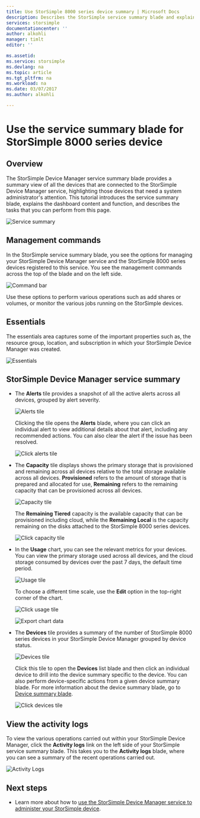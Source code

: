 ```yaml
---
title: Use StorSimple 8000 series device summary | Microsoft Docs
description: Describes the StorSimple service summary blade and explains how to use it to monitor the health of your StorSimple solution.
services: storsimple
documentationcenter: ''
author: alkohli
manager: timlt
editor: ''

ms.assetid: 
ms.service: storsimple
ms.devlang: na
ms.topic: article
ms.tgt_pltfrm: na
ms.workload: na
ms.date: 03/07/2017
ms.author: alkohli

---
```

# Use the service summary blade for StorSimple 8000 series device

## Overview

The StorSimple Device Manager service summary blade provides a summary view of all the devices that are connected to the StorSimple Device Manager service, highlighting those devices that need a system administrator's attention. This tutorial introduces the service summary blade, explains the dashboard content and function, and describes the tasks that you can perform from this page.

![Service summary](./media/storsimple-8000-service-dashboard/service-summary1.png)


## Management commands

In the StorSimple service summary blade, you see the options for managing your StorSimple Device Manager service and the StorSimple 8000 series devices registered to this service. You see the management commands across the top of the blade and on the left side.

![Command bar](./media/storsimple-8000-service-dashboard/service-summary2.png)

Use these options to perform various operations such as add shares or volumes, or monitor the various jobs running on the StorSimple devices.


## Essentials

The essentials area captures some of the important properties such as, the resource group, location, and subscription in which your StorSimple Device Manager was created.

![Essentials](./media/storsimple-8000-service-dashboard/service-summary3.png)

## StorSimple Device Manager service summary

* The **Alerts** tile provides a snapshot of all the active alerts across all devices, grouped by alert severity.

    ![Alerts tile](./media/storsimple-8000-service-dashboard/service-summary4.png)

    Clicking the tile opens the **Alerts** blade, where you can click an individual alert to view additional details about that alert, including any recommended actions. You can also clear the alert if the issue has been resolved.

    ![Click alerts tile](./media/storsimple-8000-service-dashboard/service-summary8.png)

* The **Capacity** tile displays shows the primary storage that is provisioned and remaining across all devices relative to the total storage available across all devices. **Provisioned** refers to the amount of storage that is prepared and allocated for use, **Remaining** refers to the remaining capacity that can be provisioned across all devices. 

    ![Capacity tile](./media/storsimple-8000-service-dashboard/service-summary6.png)

    The **Remaining Tiered** capacity is the available capacity that can be provisioned including cloud, while the **Remaining Local** is the capacity remaining on the disks attached to the StorSimple 8000 series devices.

    ![Click capacity tile](./media/storsimple-8000-service-dashboard/)

* In the **Usage** chart, you can see the relevant metrics for your devices. You can view the primary storage used across all devices, and the cloud storage consumed by devices over the past 7 days, the default time period. 

    ![Usage tile](./media/storsimple-8000-service-dashboard/service-summary7.png) 

    To choose a different time scale, use the **Edit** option in the top-right corner of the chart.

     ![Click usage tile](./media/storsimple-8000-service-dashboard/service-summary10.png)

     ![Export chart data](./media/storsimple-8000-service-dashboard/service-summary11.png)

* The **Devices** tile provides a summary of the number of StorSimple 8000 series devices in your StorSimple Device Manager grouped by device status. 

    ![Devices tile](./media/storsimple-8000-service-dashboard/service-summary5.png)

    Click this tile to open the **Devices** list blade and then click an individual device to drill into the device summary specific to the device. You can also perform device-specific actions from a given device summary blade. For more information about the device summary blade, go to [Device summary blade](storsimple-8000-device-dashboard.md).

    ![Click devices tile](./media/storsimple-8000-service-dashboard/service-summary9.png)

## View the activity logs

To view the various operations carried out within your StorSimple Device Manager, click the **Activity logs** link on the left side of your StorSimple service summary blade. This takes you to the **Activity logs** blade, where you can see a summary of the recent operations carried out.

![Activity Logs](./media/storsimple-8000-service-dashboard/activity-logs1.png)
## Next steps

* Learn more about how to [use the StorSimple Device Manager service to administer your StorSimple device](storsimple-8000-manager-service-administration.md).

